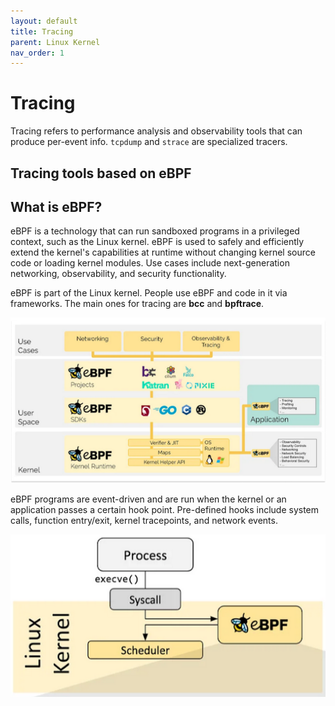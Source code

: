 ```yaml
---
layout: default
title: Tracing
parent: Linux Kernel
nav_order: 1
---
```


# Tracing

Tracing refers to performance analysis and observability tools that can produce per-event info. `tcpdump` and `strace` are specialized tracers.

## Tracing tools based on eBPF

## What is eBPF?

eBPF is a technology that can run sandboxed programs in a privileged context, such as the Linux kernel. eBPF is used to safely and efficiently extend the kernel's capabilities at runtime without changing kernel source code or loading kernel modules. Use cases include next-generation networking, observability, and security functionality.

eBPF is part of the Linux kernel. People use eBPF and code in it via frameworks. The main ones for tracing are **bcc** and **bpftrace**. 

![ebpf](../../assets/img/ebpf.png)

eBPF programs are event-driven and are run when the kernel or an application passes a certain hook point. Pre-defined hooks include system calls, function entry/exit, kernel tracepoints, and network events.

![ebpf_2](../../assets/img/ebpf_2.png)
